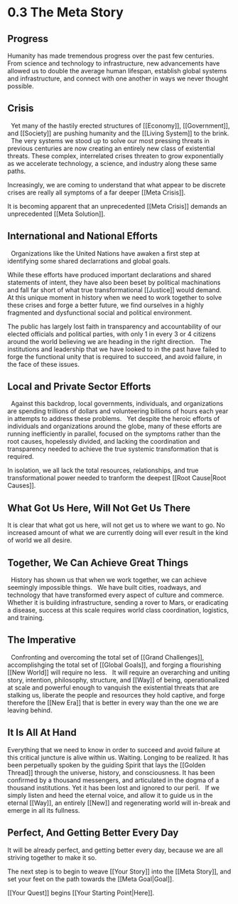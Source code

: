 # 0.3 The Meta Story

## Progress
Humanity has made tremendous progress over the past few centuries.
 
From science and technology to infrastructure, new advancements have allowed us to double the average human lifespan, establish global systems and infrastructure, and connect with one another in ways we never thought possible. 

## Crisis
 
Yet many of the hastily erected structures of [[Economy]], [[Government]], and [[Society]] are pushing humanity and the [[Living System]] to the brink. 
 
The very systems we stood up to solve our most pressing threats in previous centuries are now creating an entirely new class of existential threats. These complex, interrelated crises threaten to grow exponentially as we accelerate technology, a science, and industry along these same paths. 

Increasingly, we are coming to understand that what appear to be discrete crises are really all symptoms of a far deeper [[Meta Crisis]]. 

It is becoming apparent that an unprecedented [[Meta Crisis]] demands an unprecedented  [[Meta Solution]]. 

## International and National Efforts 
 
Organizations like the United Nations have awaken a first step at identifying some shared declarrations and global goals. 

While these efforts have produced important declarations and shared statements of intent, they have also been beset by political machinations and fall far short of what true transformational [[Justice]] would demand. 
 
At this unique moment in history when we need to work together to solve these crises and forge a better future, we find ourselves in a highly fragmented and dysfunctional social and political environment. 

The public has largely lost faith in transparency and accountability of our elected officials and political parties, with only 1 in every 3 or 4 citizens around the world believing we are heading in the right direction. 
 
The institutions and leadership that we have looked to in the past have failed to forge the functional unity that is required to succeed, and avoid failure, in the face of these issues. 

## Local and Private Sector Efforts 
 
Against this backdrop, local governments, individuals, and organizations are spending trillions of dollars and volunteering billions of hours each year in attempts to address these problems. 
 
Yet despite the heroic efforts of individuals and organizations around the globe, many of these efforts are running inefficiently in parallel, focused on the symptoms rather than the root causes, hopelessly divided, and lacking the coordination and transparency needed to achieve the true systemic transformation that is required. 

In isolation, we all lack the total resources, relationships, and true transformational power needed to tranform the deepest [[Root Cause|Root Causes]]. 

## What Got Us Here, Will Not Get Us There

It is clear that what got us here, will not get us to where we want to go. No increased amount of what we are currently doing will ever result in the kind of world we all desire. 

## Together, We Can Achieve Great Things
 
History has shown us that when we work together, we can achieve seemingly impossible things. 
 
We have built cities, roadways, and technology that have transformed every aspect of culture and commerce. 
 
Whether it is building infrastructure, sending a rover to Mars, or eradicating a disease, success at this scale requires world class coordination, logistics, and training. 

## The Imperative 
 
Confronting and overcoming the total set of [[Grand Challenges]], accomplishging the total set of [[Global Goals]], and forging a flourishing [[New World]] will require no less. 
 
It will require an overarching and uniting story, intention, philosophy, structure, and [[Way]] of being, operationalized at scale and powerful enough to vanquish the existential threats that are stalking us, liberate the people and resources they hold captive, and forge therefore the [[New Era]] that is better in every way than the one we are leaving behind. 

## It Is All At Hand 

Everything that we need to know in order to succeed and avoid failure at this critical juncture is alive within us. Waiting. Longing to be realized. It has been perpetually spoken by the guiding Spirit that lays the [[Golden Thread]] through the universe, history, and consciousness. It has been confirmed by a thousand messengers, and articulated in the dogma of a thousand institutions. Yet it has been lost and ignored to our peril. 
 
If we simply listen and heed the eternal voice, and allow it to guide us in the eternal [[Way]], an entirely [[New]] and regenerating world will in-break and emerge in all its fullness.

## Perfect, And Getting Better Every Day
It will be already perfect, and getting better every day, because we are all striving together to make it so. 

The next step is to begin to weave [[Your Story]] into the [[Meta Story]], and set your feet on the path towards the [[Meta Goal|Goal]]. 

[[Your Quest]] begins [[Your Starting Point|Here]]. 